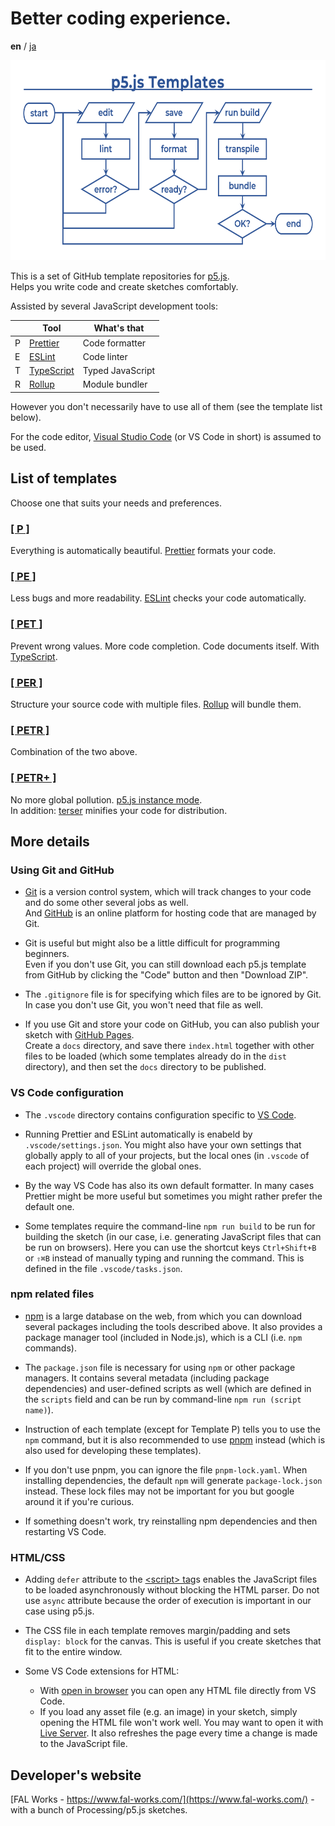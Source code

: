 # Better coding experience.

**en** / [ja](./ja/)

<img src="./images/flowchart.png" alt="p5.js Template flowchart image" title="p5.js Template" width="640" height="320">

This is a set of GitHub template repositories for [p5.js](https://p5js.org/).  
Helps you write code and create sketches comfortably.

Assisted by several JavaScript development tools:

||Tool|What's that|
|---|---|---|
|P|[Prettier](https://prettier.io/)|Code formatter|
|E|[ESLint](https://eslint.org/)|Code linter|
|T|[TypeScript](https://www.typescriptlang.org/)|Typed JavaScript|
|R|[Rollup](https://rollupjs.org/)|Module bundler|

However you don't necessarily have to use all of them (see the template list below).

For the code editor, [Visual Studio Code](https://code.visualstudio.com/) (or VS Code in short) is assumed to be used.


## List of templates

Choose one that suits your needs and preferences.

### [[ P ]](https://github.com/fal-works/p5js-template-p)

Everything is automatically beautiful. [Prettier](https://prettier.io/) formats your code.

### [[ PE ]](https://github.com/fal-works/p5js-template-pe)

Less bugs and more readability. [ESLint](https://eslint.org/) checks your code automatically.

### [[ PET ]](https://github.com/fal-works/p5js-template-pet)

Prevent wrong values. More code completion. Code documents itself. With [TypeScript](https://www.typescriptlang.org/).

### [[ PER ]](https://github.com/fal-works/p5js-template-per)

Structure your source code with multiple files. [Rollup](https://rollupjs.org/) will bundle them.

### [[ PETR ]](https://github.com/fal-works/p5js-template-petr)

Combination of the two above.

### [[ PETR+ ]](https://github.com/fal-works/p5js-template-petr-plus)

No more global pollution. [p5.js instance mode](https://github.com/processing/p5.js/wiki/Global-and-instance-mode).  
In addition: [terser](https://terser.org/) minifies your code for distribution.


## More details

### Using Git and GitHub

- [Git](https://git-scm.com/) is a version control system, which will track changes to your code and do some other several jobs as well.  
And [GitHub](https://github.co.jp/) is an online platform for hosting code that are managed by Git.

- Git is useful but might also be a little difficult for programming beginners.  
Even if you don't use Git, you can still download each p5.js template from GitHub by clicking the "Code" button and then "Download ZIP".

- The `.gitignore` file is for specifying which files are to be ignored by Git.  
In case you don't use Git, you won't need that file as well.

- If you use Git and store your code on GitHub, you can also publish your sketch with [GitHub Pages](https://docs.github.com/en/free-pro-team@latest/github/working-with-github-pages).  
Create a `docs` directory, and save there `index.html` together with other files to be loaded (which some templates already do in the `dist` directory), and then set the `docs` directory to be published.

### VS Code configuration

- The `.vscode` directory contains configuration specific to [VS Code](https://code.visualstudio.com/).

- Running Prettier and ESLint automatically is enabeld by `.vscode/settings.json`. You might also have your own settings that globally apply to all of your projects, but the local ones (in `.vscode` of each project) will override the global ones.

- By the way VS Code has also its own default formatter. In many cases Prettier might be more useful but sometimes you might rather prefer the default one.

- Some templates require the command-line `npm run build` to be run for building the sketch (in our case, i.e. generating JavaScript files that can be run on browsers). Here you can use the shortcut keys `Ctrl+Shift+B` or `⇧⌘B` instead of manually typing and running the command. This is defined in the file `.vscode/tasks.json`.

### npm related files

- [npm](https://docs.npmjs.com/) is a large database on the web, from which you can download several packages including the tools described above. It also provides a package manager tool (included in Node.js), which is a CLI (i.e. `npm` commands).

- The `package.json` file is necessary for using `npm` or other package managers. It contains several metadata (including package dependencies) and user-defined scripts as well (which are defined in the `scripts` field and can be run by command-line `npm run (script name)`).

- Instruction of each template (except for Template P) tells you to use the `npm` command, but it is also recommended to use [pnpm](https://pnpm.js.org/) instead (which is also used for developing these templates).

- If you don't use pnpm, you can ignore the file `pnpm-lock.yaml`. When installing dependencies, the default `npm` will generate `package-lock.json` instead. These lock files may not be important for you but google around it if you're curious.

- If something doesn't work, try reinstalling npm dependencies and then restarting VS Code.

### HTML/CSS

- Adding `defer` attribute to the [\<script\> tag](https://developer.mozilla.org/en-US/docs/Web/HTML/Element/script)s enables the JavaScript files to be loaded asynchronously without blocking the HTML parser. Do not use `async` attribute because the order of execution is important in our case using p5.js.

- The CSS file in each template removes margin/padding and sets `display: block` for the canvas. This is useful if you create sketches that fit to the entire window.

- Some VS Code extensions for HTML:
    - With [open in browser](https://marketplace.visualstudio.com/items?itemName=techer.open-in-browser) you can open any HTML file directly from VS Code.
    - If you load any asset file (e.g. an image) in your sketch, simply opening the HTML file won't work well. You may want to open it with [Live Server](https://marketplace.visualstudio.com/items?itemName=ritwickdey.LiveServer). It also refreshes the page every time a change is made to the JavaScript file.


## Developer's website

[FAL Works - https://www.fal-works.com/](https://www.fal-works.com/) - with a bunch of Processing/p5.js sketches.
